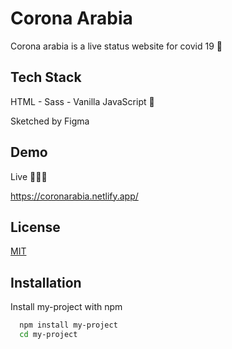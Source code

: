 # Corona Arabia

Corona arabia is a live status website for covid 19 🦠

## Tech Stack

HTML - Sass - Vanilla JavaScript 🍦

Sketched by Figma

## Demo

Live 🚀👩‍🚀

https://coronarabia.netlify.app/

## License

[MIT](https://choosealicense.com/licenses/mit/)

## Installation

Install my-project with npm

```bash
  npm install my-project
  cd my-project
```

